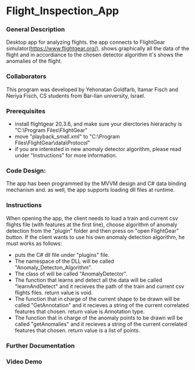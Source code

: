 # Flight_Inspection_App
### General Description
Desktop app for analyzing flights. the app connects to FlightGear simulator(https://www.flightgear.org/), shows graphically all the data of the flight and in accordiance to the chosen detector algorithm it's shows the anomalies of the flight. 

### Collaborators
This program was developed by Yehonatan Goldfarb, Itamar Fisch and Neriya Fisch, CS students from Bar-Ilan university, Israel.

### Prerequisites
* install flightgear 20.3.6, and make sure your dierctories hierarachy is "C:\Program Files\FlightGear"
* move "playback_small.xml" to "C:\Program Files\FlightGear\data\Protocol"
* if you are interested in new anomaly detector algorithm, please read under "Instructions" for more information. 

### Code Design:
The app has been programmed by the MVVM design and C# data binding mechanism and. as well, the app supports loading dll files at runtime.

### Instructions
When opening the app, the client needs to load a train and current csv flights file (with features at the first line), choose algorithm of anomaly detection from the "plugin" folder and then press on "open FlightGear" button.
If the client wants to use his own anomaly detection algorithm, he must works as follows:
* puts the C# dll file under "plugins" file.
* The namespace of the DLL will be called "Anomaly_Detecton_Algorithm".
* The class of will be called "AnomalyDetector".
* The function that learns and detect all the data will be called "learnAndDetect" and it recieves the path of the train and current csv flights files. return value is void.
* The function that in charge of the current shape to be drawn will be called "GetAnnotation" and it recieves a string of the current correlated features that chosen. return value is Annotation type.
* The function that in charge of the anomaly points to be drawn will be called "getAnomalies" and it recieves a string of the current correlated features that chosen. return value is a list of points.

### Further Documentation

### Video Demo
